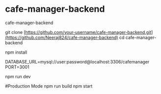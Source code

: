 # cafe-manager-backend
cafe-manager-backend

git clone [https://github.com/your-username/cafe-manager-backend.git](https://github.com/Neeraj824/cafe-manager-backend)
cd cafe-manager-backend

npm install

DATABASE_URL=mysql://user:password@localhost:3306/cafemanager
PORT=3001

npm run dev

#Production Mode
npm run build
npm start
